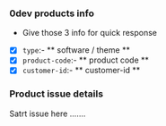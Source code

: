 ### 0dev products info

* Give those 3 info for quick response


- [x] `type`:- ** software / theme **
- [x] `product-code`:- ** product code **
- [x] `customer-id`:- ** customer-id **

### Product issue details

Satrt issue here .......
